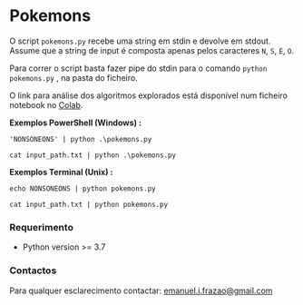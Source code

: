 # Pokemons

O script  `pokemons.py`  recebe uma string em stdin e devolve em stdout.  Assume que a string de input é composta apenas pelos caracteres `N`, `S`, `E`, `O`.

Para correr o script basta fazer pipe do stdin para o comando `python pokemons.py` , na pasta do ficheiro.

O link para análise dos algoritmos explorados está disponível num ficheiro notebook no [Colab](https://colab.research.google.com/drive/1ND2XUmtxvqLKqo_V5S3XlXAfUwKQ7LzS?usp=sharing).



**Exemplos PowerShell (Windows) :**

`'NONSONEONS' | python .\pokemons.py`

`cat input_path.txt | python .\pokemons.py`

**Exemplos Terminal (Unix) :**

`echo NONSONEONS | python pokemons.py`

`cat input_path.txt | python pokemons.py`

### Requerimento

* Python version >= 3.7

### Contactos

Para qualquer esclarecimento contactar: emanuel.j.frazao@gmail.com



